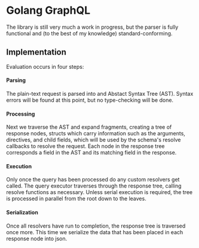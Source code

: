 Golang GraphQL
==============

The library is still very much a work in progress, but the parser is
fully functional and (to the best of my knowledge) standard-conforming.

Implementation
--------------

Evaluation occurs in four steps:

#### Parsing ####

The plain-text request is parsed into and Abstact Syntax Tree (AST).
Syntax errors will be found at this point, but no type-checking will be
done.

#### Processing ####

Next we traverse the AST and expand fragments, creating a tree of
response nodes, structs which carry information such as the arguments,
directives, and child fields, which will be used by the schema's resolve
callbacks to resolve the request. Each node in the response tree
corresponds a field in the AST and its matching field in the response.

#### Execution ####

Only once the query has been processed do any custom resolvers get
called. The query executor traverses through the response tree, calling
resolve functions as necessary. Unless serial execution is required, the
tree is processed in parallel from the root down to the leaves.

#### Serialization ####

Once all resolvers have run to completion, the response tree is
traversed once more. This time we serialize the data that has been
placed in each response node into json.
